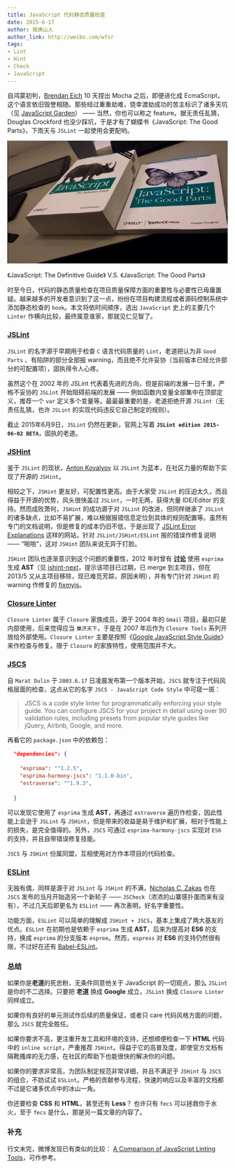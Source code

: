 ```yaml
---
title: JavaScript 代码静态质量检查
date: 2015-6-17
author: 我佛山人
author_link: http://weibo.com/wfsr
tags:
- Lint
- Hint
- Check
- JavaScript
---
```


自鸿蒙初判，[Brendan Eich](http://en.wikipedia.org/wiki/Brendan_Eich) 10 天捏出 Mocha 之后，即便进化成 EcmaScript，这个语言依旧毁誉相随。那些经过重重劫难，侥幸渡劫成功的苦主标识了诸多天坑（见 [JavaScript Garden](http://bonsaiden.github.io/JavaScript-Garden/)） —— 当然，你也可以称之 feature。据无责任乱猜，Douglas Crockford 也没少踩坑，于是才有了蝴蝶书《JavaScript: The Good Parts》，下雨天与 `JSLint` 一起使用会更配哟。

![](./js-lints/guide.vs.good-parts.png)

《JavaScript: The Definitive Guide》 V.S. 《JavaScript: The Good Parts》

时至今日，代码的静态质量检查在项目质量保障方面的重要性与必要性已毋庸置疑。越来越多的开发者意识到了这一点，纷纷在项目构建流程或者源码控制系统中添加静态检查的 `hook`。本文将依时间顺序，选出 `JavaScript` 史上的主要几个 `Linter` 作横向比较，最终属意谁家，那就见仁见智了。

### [JSLint](http://www.jslint.com/)

`JSLint` 的名字源于早期用于检查 `C` 语言代码质量的 `Lint`，老道把认为非 `Good Parts` 、有陷阱的部分全部报 warning，而且绝不允许妥协（当前版本已经允许部分的可配置项），固执得令人心疼。

虽然这个在 2002 年的 JSLint 代表着先进的方向，但是前端的发展一日千里，严格不妥协的 `JSLint` 开始阻碍前端的发展 —— 例如函数内变量全部集中在顶部定义，推荐一个 `var` 定义多个变量等。最最最重要的是，老道拒绝开源 `JSLint`（无责任乱猜，也许 `JSLint` 的实现代码违反它自己制定的规则）。


截止 2015年6月9日，`JSLint` 仍然在更新，官网上写着 **`JSLint edition 2015-06-02 BETA`**，固执的老道。

### [JSHint](http://jshint.com/)

鉴于 `JSLint` 的现状，[Anton Kovalyov](http://anton.kovalyov.net/) 以 `JSLint` 为蓝本，在社区力量的帮助下实现了开源的 `JSHint`。

相较之下，`JSHint` 更友好，可配置性更高。由于大家受 `JSLint` 的压迫太久，而且得益于开源的优势，风头很快盖过 `JSLint`，一时无两，获得大量 IDE/Editor 的支持。然而成败萧何，`JSHint` 的成功源于对 `JSLint` 的改进，但同样继承了 `JSLint` 的诸多缺点，比如不易扩展，难以根据报错信息定位到具体的规则配置等。虽然有专门的文档说明，但是修复的成本仍旧不低，于是出现了 [ JSLint Error Explanations](http://jslinterrors.com/) 这样的网站，针对 `JSLint/JSHint/ESLint` 报的错误作修复说明 —— “啪啪”，这对 `JSHint` 团队来说无异于打脸。


`JSHint` 团队也逐渐意识到这个问题的重要性，2012 年时曾有 [**讨论**](https://github.com/jshint/jshint/issues/387) 使用 `esprima` 生成 **AST**（见 [jshint-next](https://github.com/jshint/jshint-next)，提示该项目已过期，已 merge 到主项目，但在 2013/5 又从主项目移除，现已难觅芳踪，原因未明），并有专门针对 `JSHint` 的 warning 作修复的 [fixmyjs](https://github.com/jshint/fixmyjs/)。


### [Closure Linter](https://developers.google.com/closure/utilities/index)

`Closure Linter` 属于 `Closure` 家族成员，源于 2004 年的 `Gmail` 项目，最初只是内部使用，后来觉得应当 `兼济天下`，于是在 2007 年后作为 `Closure Tools` 系列开放给外部使用。`Closure Linter` 主要是按照《[Google JavaScript Style Guide](http://google-styleguide.googlecode.com/svn/trunk/javascriptguide.xml)》来作检查与修复。限于 `Closure` 的家族特性，使用范围并不大。


### [JSCS](http://jscs.info/)

自 `Marat Dulin` 于 `2003.6.17` 日凌晨发布第一个版本开始，`JSCS` 就专注于代码风格层面的检查，这点从它的名字 `JSCS - JavaScript Code Style` 中可窥一斑：

> JSCS is a code style linter for programmatically enforcing your style guide. You can configure JSCS for your project in detail using over 90 validation rules, including presets from popular style guides like jQuery, Airbnb, Google, and more.

再看它的 `package.json` 中的依赖包：

```json
  "dependencies": {

    "esprima": "^1.2.5",
    "esprima-harmony-jscs": "1.1.0-bin",
    "estraverse": "^1.9.3",

  }
```

可以发现它使用了 `esprima` 生成 **AST**，再通过 `estraverse` 遍历作检查，因此性能上会逊于 `JSLint` 与 `JSHint`，但是带来的收益是易于维护和扩展，相对于性能上的损失，是完全值得的。另外，`JSCS` 可通过 `esprima-harmony-jscs` 实现对 `ES6` 的支持，并且自带错误修复技能。

`JSCS` 与 `JSHint` 份属同盟，互相使用对方作本项目的代码检查。


### [ESLint](http://esling.org/)

无独有偶，同样是源于对 `JSLint` 与 `JSHint` 的不满，[Nicholas C. Zakas](http://nczonline.net/) 也在 ` JSCS` 发布的当月开始造另一个新轮子 —— `JSCheck`（浓浓的山寨感扑面而来有没有），不过几天后即更名为 `ESLint` —— 再次表明，好名字重要性。

功能方面，`ESLint` 可以简单的理解成 `JSHint + JSCS`，基本上集成了两大基友的优点。`ESLint` 在初期也是依赖于 `esprima` 生成 **AST**，后来为提高对 **ES6** 的支持，换成 `esprima` 的分支版本 `espree`。然而，`espress` 对 **ES6** 的支持仍然很有限，不过好在还有 [Babel-ESLint](https://npmjs.com/package/babel-eslint)。


### 总结

如果你是**老道**的死忠粉，无条件同意他关于 JavaScript 的一切观点，那么 `JSLint` 是你的不二选择。只要把 **老道** 换成 **Google** 成立，`JSLint` 换成 `Closure Linter` 同样成立。

如果你有良好的单元测试作后续的质量保证，或者只 care 代码风格方面的问题，那么 `JSCS` 就完全胜任。

如果你要求不高，更注重开发工具和环境的支持，还想顺便检查一下 **HTML** 代码中的 `inline script`，严重推荐 `JSHint`。得益于它的高普及度，即使官方文档有隔靴搔痒的无力感，在社区的帮助下也能很快的解决你的问题。

如果你的要求非常高，为团队制定规范非常详细，并且不满足于 `JSHint` 与 `JSCS` 的组合，不妨试试 `ESLint`。严格的贡献参与流程，快速的响应以及丰富的文档都不过是它诸多优点中的冰山一角。

你还要检查 **CSS** 和 **HTML**，甚至还有 **Less**？ 也许只有 `fecs` 可以拯救你于水火，至于 `fecs` 是什么，那是另一篇文章的内容了。


### 补充

行文未完，微博发现已有类似的比较： [A Comparison of JavaScript Linting Tools](http://www.sitepoint.com/comparison-javascript-linting-tools/)，可作参考。

